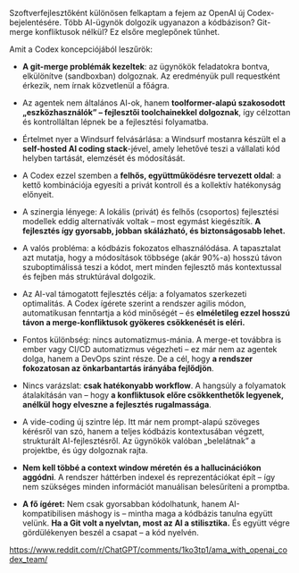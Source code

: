 Szoftverfejlesztőként különösen felkaptam a fejem az OpenAI új Codex-bejelentésére.
Több AI-ügynök dolgozik ugyanazon a kódbázison? Git-merge konfliktusok nélkül? Ez elsőre meglepőnek tűnhet.

Amit a Codex koncepciójából leszűrök:

* **A git-merge problémák kezeltek**: az ügynökök feladatokra bontva, elkülönítve (sandboxban) dolgoznak. Az eredményük pull requestként érkezik, nem írnak közvetlenül a főágra.  

* Az agentek nem általános AI-ok, hanem **toolformer-alapú szakosodott „eszközhasználók” – fejlesztői toolchainekkel dolgoznak**, így célzottan és kontrolláltan lépnek be a fejlesztési folyamatba.  

* Értelmet nyer a Windsurf felvásárlása: a Windsurf mostanra készült el a **self-hosted AI coding stack**-jével, amely lehetővé teszi a vállalati kód helyben tartását, elemzését és módosítását.  

* A Codex ezzel szemben a **felhős, együttműködésre tervezett oldal**: a kettő kombinációja egyesíti a privát kontroll és a kollektív hatékonyság előnyeit.  

* A szinergia lényege:
A lokális (privát) és felhős (csoportos) fejlesztési modellek eddig alternatívák voltak – most egymást kiegészítik. **A fejlesztés így gyorsabb, jobban skálázható, és biztonságosabb lehet.**  

* A valós probléma: a kódbázis fokozatos elhasználódása.
A tapasztalat azt mutatja, hogy a módosítások többsége (akár 90%-a) hosszú távon szuboptimálissá teszi a kódot, mert minden fejlesztő más kontextussal és fejben más struktúrával dolgozik.  

* Az AI-val támogatott fejlesztés célja: a folyamatos szerkezeti optimalitás.
A Codex ígérete szerint a rendszer agilis módon, automatikusan fenntartja a kód minőségét – és **elméletileg ezzel hosszú távon a merge-konfliktusok gyökeres csökkenését is eléri.**  

* Fontos különbség: nincs automatizmus-mánia.
A merge-et továbbra is ember vagy CI/CD automatizmus végezheti – ez már nem az agentek dolga, hanem a DevOps szint része. De a cél, hogy **a rendszer fokozatosan az önkarbantartás irányába fejlődjön**.  

* Nincs varázslat: **csak hatékonyabb workflow**.
A hangsúly a folyamatok átalakításán van – hogy **a konfliktusok előre csökkenthetők legyenek, anélkül hogy elveszne a fejlesztés rugalmassága**.  

* A vide-coding új szintre lép.
Itt már nem prompt-alapú szöveges kérésről van szó, hanem a teljes kódbázis kontextusában végzett, strukturált AI-fejlesztésről. Az ügynökök valóban „belelátnak” a projektbe, és úgy dolgoznak rajta.  

* **Nem kell többé a context window méretén és a hallucinációkon aggódni**.
A rendszer háttérben indexel és reprezentációkat épít – így nem szükséges minden információt manuálisan belesűríteni a promptba.  

* **A fő ígéret:**
Nem csak gyorsabban kódolhatunk, hanem AI-kompatibilisen máshogy is – mintha maga a kódbázis tanulna együtt velünk. **Ha a Git volt a nyelvtan, most az AI a stilisztika.** És együtt végre gördülékenyen beszél a csapat – a kód nyelvén.  

https://www.reddit.com/r/ChatGPT/comments/1ko3tp1/ama_with_openai_codex_team/    
